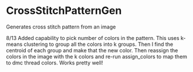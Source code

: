 # CrossStitchPatternGen
Generates cross stitch pattern from an image

8/13
Added capability to pick number of colors in the pattern.
This uses k-means clustering to group all the colors into k groups. Then I find the centroid of each group and make that the new color. Then reassign the colors in the image with the k colors and re-run assign_colors to map them to dmc thread colors. Works pretty well!
